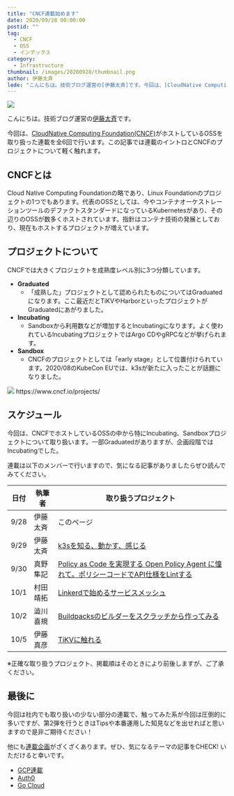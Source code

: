 ```yaml
---
title: "CNCF連載始めます"
date: 2020/09/28 00:00:00
postid: ""
tag:
  - CNCF
  - OSS
  - インデックス
category:
  - Infrastructure
thumbnail: /images/20200928/thumbnail.png
author: 伊藤太斉
lede: "こんにちは。技術ブログ運営の[伊藤太斉]です。今回は、[CloudNative Computing FoundationがホストしているOSSを取り扱った連載を全6回で行います。この記事では連載のイントロとCNCFのプロジェクトについて軽く触れます。"
---
```


<img src="/images/20200928/cncf-color.png" loading="lazy">

こんにちは。技術ブログ運営の[伊藤太斉](https://twitter.com/kaedemalu)です。

今回は、[CloudNative Computing Foundation(CNCF)](https://www.cncf.io/)がホストしているOSSを取り扱った連載を全6回で行います。この記事では連載のイントロとCNCFのプロジェクトについて軽く触れます。

## CNCFとは

Cloud Native Computing Foundationの略であり、Linux Foundationのプロジェクトの1つでもあります。代表のOSSとしては、今やコンテナオーケストレーションツールのデファクトスタンダードになっているKubernetesがあり、その辺りのOSSが数多くホストされています。指針はコンテナ技術の発展としており、現在もホストするプロジェクトが増えています。

## プロジェクトについて

CNCFでは大きくプロジェクトを成熟度レベル別に3つ分類しています。

- **Graduated**
  - 「成熟した」プロジェクトとして認められたものについてはGraduatedになります。ここ最近だとTiKVやHarborといったプロジェクトがGraduatedにあがりました。
- **Incubating**
  - Sandboxから利用数などが増加するとIncubatingになります。よく使われているIncubatingプロジェクトではArgo CDやgRPCなどが挙げられます。
- **Sandbox**
  - CNCFのプロジェクトとしては「early stage」として位置付けられています。2020/08のKubeCon EUでは、k3sが新たに入ったことが話題になりました。

<img src="/images/20200928/image.png" loading="lazy">
https://www.cncf.io/projects/

## スケジュール

今回は、CNCFでホストしているOSSの中から特にIncubating、Sandboxプロジェクトについて取り扱います。一部Graduatedがありますが、企画段階ではIncubatingでした。

連載は以下のメンバーで行いますので、気になる記事がありましたらぜひ読んでみてください。

| 日付 | 執筆者 | 取り扱うプロジェクト |
| ----- | ----- | ----- |
| 9/28 | 伊藤太斉 | このページ |
| 9/29 | 伊藤太斉 | [k3sを知る、動かす、感じる](/articles/20200929/) |
| 9/30 | 真野隼記 | [Policy as Code を実現する Open Policy Agent に憧れて。ポリシーコードでAPI仕様をLintする](/articles/20200930/) |
| 10/1 | 村田靖拓 | [Linkerdで始めるサービスメッシュ](/articles/20201001/) |
| 10/2 | 澁川喜規 | [Buildpacksのビルダーをスクラッチから作ってみる](/articles/20201002/) |
| 10/5 | 伊藤真彦 | [TiKVに触れる](/articles/20201005/) |

※正確な取り扱うプロジェクト、掲載順はそのときにより前後しますが、ご了承ください。

## 最後に

今回は社内でも取り扱いの少ない部分の連載で、触ってみた系が今回は圧倒的に多いですが、第2弾を行うときはTipsや本番運用した知見などを出せればと思いますので是非ご期待ください！

他にも[連載企画](/articles/20200908/)がざくざくあります。ぜひ、気になるテーマの記事をCHECK! いただけると幸いです。

- [GCP連載](/articles/20200202/)
- [Auth0](/tags/Auth0/)
- [Go Cloud](/tags/GoCDK/)
